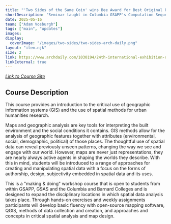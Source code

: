 ```yaml
---
title: "'Two Sides of the Same Coin' wins Bee Award for Best Original Project [Arch Daily]"
shortDescription: "Seminar taught in Columbia GSAPP's Computation Sequence."
date: 2025-05-16
team: ["Adam Vosburgh"]
tags: ["main", "updates"]
images: 
display:
  coverImage: "/images/two-sides/two-sides-arch-daily.png"
layout: "item.njk"
size: 2
link: https://www.archdaily.com/1030194/24th-international-exhibition-of-triennale-milano-announces-bee-award-winners
linkExternal: true
---
```


*[Link to Course Site](methodsinspatialresearch.xyz)*

## Course Description

This course provides an introduction to the critical use of geographic information systems (GIS) and the use of spatial methods for urban humanities research.

Maps and geographic analysis are key tools for interpreting the built environment and the social conditions it contains. GIS methods allow for the analysis of geographic features together with attributes (environmental, social, demographic, political) of those places. The thoughtful use of spatial data can reveal previously unseen patterns, changing the way we see and engage with our world. However, maps are never just representations, they are nearly always active agents in shaping the worlds they describe. With this in mind, students will be introduced to a range of approaches for creating and manipulating spatial data with a focus on the forms of authorship, design, subjectivity embedded in spatial data and its uses.

This is a "making & doing" workshop course that is open to students from within GSAPP, GSAS and the Columbia and Barnard Colleges and is designed to expand the disciplinary locations in which spatial data analysis takes place. Through hands-on exercises and weekly assignments participants will develop basic fluency with open-source mapping software, QGIS, methods of data collection and creation, and approaches and concepts in critical spatial analysis and map design.